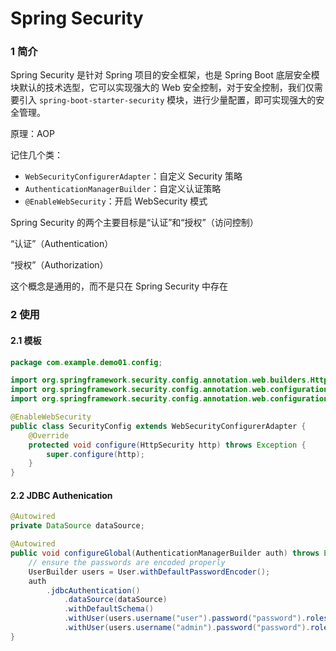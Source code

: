 # Spring Security

### 1 简介

Spring Security 是针对 Spring 项目的安全框架，也是 Spring Boot 底层安全模块默认的技术选型，它可以实现强大的 Web 安全控制，对于安全控制，我们仅需要引入 `spring-boot-starter-security` 模块，进行少量配置，即可实现强大的安全管理。

原理：AOP

记住几个类：

* `WebSecurityConfigurerAdapter`：自定义 Security 策略
* `AuthenticationManagerBuilder`：自定义认证策略
* `@EnableWebSecurity`：开启 WebSecurity 模式



Spring Security 的两个主要目标是“认证”和“授权”（访问控制）

“认证”（Authentication）

“授权”（Authorization）

这个概念是通用的，而不是只在 Spring Security 中存在



### 2 使用

#### 2.1 模板

```java
package com.example.demo01.config;

import org.springframework.security.config.annotation.web.builders.HttpSecurity;
import org.springframework.security.config.annotation.web.configuration.EnableWebSecurity;
import org.springframework.security.config.annotation.web.configuration.WebSecurityConfigurerAdapter;

@EnableWebSecurity
public class SecurityConfig extends WebSecurityConfigurerAdapter {
    @Override
    protected void configure(HttpSecurity http) throws Exception {
        super.configure(http);
    }
}
```

#### 2.2 JDBC Authenication

```java
@Autowired
private DataSource dataSource;

@Autowired
public void configureGlobal(AuthenticationManagerBuilder auth) throws Exception {
    // ensure the passwords are encoded properly
    UserBuilder users = User.withDefaultPasswordEncoder();
    auth
        .jdbcAuthentication()
            .dataSource(dataSource)
            .withDefaultSchema()
            .withUser(users.username("user").password("password").roles("USER"))
            .withUser(users.username("admin").password("password").roles("USER","ADMIN"));
}
```

